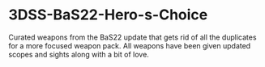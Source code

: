 # 3DSS-BaS22-Hero-s-Choice
Curated weapons from the BaS22 update that gets rid of all the duplicates for a more focused weapon pack. All weapons have been given updated scopes and sights along with a bit of love.
